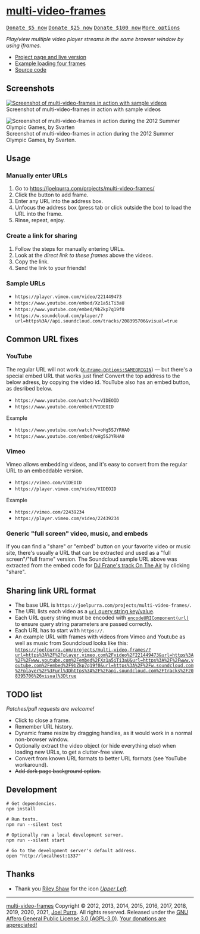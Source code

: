 # [multi-video-frames](https://joelpurra.com/projects/multi-video-frames/)

<p class="donate">
    <a href="https://joelpurra.com/donate/proceed/?amount=5&currency=usd"><kbd>Donate $5 now</kbd></a>
    <a href="https://joelpurra.com/donate/proceed/?amount=25&currency=usd"><kbd>Donate $25 now</kbd></a>
    <a href="https://joelpurra.com/donate/proceed/?amount=100&currency=usd&invoice=true"><kbd>Donate $100 now</kbd></a>
    <a href="https://joelpurra.com/donate/"><kbd>More options</kbd></a>
</p>

*Play/view multiple video player streams in the same browser window by using iframes.*

- [Project page and live version](https://joelpurra.com/projects/multi-video-frames/)
- [Example loading four frames](https://joelpurra.com/projects/multi-video-frames/?url=https%3A%2F%2Fplayer.vimeo.com%2Fvideo%2F221449473&url=https%3A%2F%2Fwww.youtube.com%2Fembed%2FXz1a5iTi3aU&url=https%3A%2F%2Fwww.youtube.com%2Fembed%2F9bZkp7q19f0&url=https%3A%2F%2Fw.soundcloud.com%2Fplayer%2F%3Furl%3Dhttps%3A%2F%2Fapi.soundcloud.com%2Ftracks%2F208395706%26visual%3Dtrue)
- [Source code](https://github.com/joelpurra/multi-video-frames/)



## Screenshots

[![Screenshot of multi-video-frames in action with sample videos](resources/screenshot/screenshot-2017-01-30T210148Z.png)](https://joelpurra.com/projects/multi-video-frames/?url=https%3A%2F%2Fplayer.vimeo.com%2Fvideo%2F221449473&url=https%3A%2F%2Fwww.youtube.com%2Fembed%2FXz1a5iTi3aU&url=https%3A%2F%2Fwww.youtube.com%2Fembed%2F9bZkp7q19f0&url=https%3A%2F%2Fw.soundcloud.com%2Fplayer%2F%3Furl%3Dhttps%3A%2F%2Fapi.soundcloud.com%2Ftracks%2F208395706%26visual%3Dtrue)  
Screenshot of multi-video-frames in action with sample videos

![Screenshot of multi-video-frames in action during the 2012 Summer Olympic Games, by Svarten](resources/screenshot/sample-olympic-games-summer-2012.jpg)  
Screenshot of multi-video-frames in action during the 2012 Summer Olympic Games, by Svarten.



## Usage

### Manually enter URLs

1. Go to https://joelpurra.com/projects/multi-video-frames/
1. Click the button to add frame.
1. Enter any URL into the address box.
1. Unfocus the address box (press tab or click outside the box) to load the URL into the frame.
1. Rinse, repeat, enjoy.


### Create a link for sharing

1. Follow the steps for manually entering URLs.
1. Look at the *direct link to these frames* above the videos.
1. Copy the link.
1. Send the link to your friends!


### Sample URLs

- `https://player.vimeo.com/video/221449473`
- `https://www.youtube.com/embed/Xz1a5iTi3aU`
- `https://www.youtube.com/embed/9bZkp7q19f0`
- `https://w.soundcloud.com/player/?url=https%3A//api.soundcloud.com/tracks/208395706&visual=true`



## Common URL fixes

### YouTube

The regular URL will not work ([`X-Frame-Options:SAMEORIGIN`](https://google.com/?q=X-Frame-Options:SAMEORIGIN)) &mdash; but there's a special embed URL that works just fine! Convert the top address to the below adress, by copying the video id. YouTube also has an embed button, as desribed below.

- `https://www.youtube.com/watch?v=VIDEOID`
- `https://www.youtube.com/embed/VIDEOID`

Example

- `https://www.youtube.com/watch?v=oHg5SJYRHA0`
- `https://www.youtube.com/embed/oHg5SJYRHA0`


### Vimeo

Vimeo allows embedding videos, and it's easy to convert from the regular URL to an embeddable version.

- `https://vimeo.com/VIDEOID`
- `https://player.vimeo.com/video/VIDEOID`

Example

- `https://vimeo.com/22439234`
- `https://player.vimeo.com/video/22439234`



### Generic "full screen" video, music, and embeds

If you can find a "share" or "embed" button on your favorite video or music site, there's usually a URL that can be extracted and used as a "full screen"/"full frame" version. The Soundcloud sample URL above was extracted from the embed code for [DJ Frane's track
On The Air](https://soundcloud.com/djfrane/on-the-air) by clicking "share".



## Sharing link URL format

- The base URL is `https://joelpurra.com/projects/multi-video-frames/`.
- The URL lists each video as a [`url` query string key/value](https://url.spec.whatwg.org/#syntax-url-query).
- Each URL query string must be encoded with [`encodeURIComponent(url)`](https://developer.mozilla.org/en-US/docs/Web/JavaScript/Reference/Global_Objects/encodeURIComponent) to ensure query string parameters are passed correctly.
- Each URL has to start with `https://`.
- An example URL with frames with videos from Vimeo and Youtube as well as music from Soundcloud looks like this: [`https://joelpurra.com/projects/multi-video-frames/?url=https%3A%2F%2Fplayer.vimeo.com%2Fvideo%2F221449473&url=https%3A%2F%2Fwww.youtube.com%2Fembed%2FXz1a5iTi3aU&url=https%3A%2F%2Fwww.youtube.com%2Fembed%2F9bZkp7q19f0&url=https%3A%2F%2Fw.soundcloud.com%2Fplayer%2F%3Furl%3Dhttps%3A%2F%2Fapi.soundcloud.com%2Ftracks%2F208395706%26visual%3Dtrue`](https://joelpurra.com/projects/multi-video-frames/?url=https%3A%2F%2Fplayer.vimeo.com%2Fvideo%2F221449473&url=https%3A%2F%2Fwww.youtube.com%2Fembed%2FXz1a5iTi3aU&url=https%3A%2F%2Fwww.youtube.com%2Fembed%2F9bZkp7q19f0&url=https%3A%2F%2Fw.soundcloud.com%2Fplayer%2F%3Furl%3Dhttps%3A%2F%2Fapi.soundcloud.com%2Ftracks%2F208395706%26visual%3Dtrue)



## TODO list

*Patches/pull requests are welcome!*

- Click to close a frame.
- Remember URL history.
- Dynamic frame resize by dragging handles, as it would work in a normal non-browser window.
- Optionally extract the video object (or hide everything else) when loading new URLs, to get a clutter-free view.
- Convert from known URL formats to better URL formats (see YouTube workaround).
- ~~Add dark page background option.~~



## Development

```shell
# Get dependencies.
npm install

# Run tests.
npm run --silent test

# Optionally run a local development server.
npm run --silent start

# Go to the development server's default address.
open "http://localhost:1337"
```



## Thanks

- Thank you [Riley Shaw](https://rileyjshaw.com/) for the icon [*Upper Left*](https://thenounproject.com/term/upper-left/294472/).




---



[multi-video-frames](https://joelpurra.com/projects/multi-video-frames/) Copyright &copy; 2012, 2013, 2014, 2015, 2016, 2017, 2018, 2019, 2020, 2021, [Joel Purra](https://joelpurra.com/). All rights reserved. Released under the [GNU Affero General Public License 3.0 (AGPL-3.0)](https://en.wikipedia.org/wiki/Affero_General_Public_License). [Your donations are appreciated!](https://joelpurra.com/donate/)
